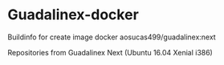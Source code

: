 # Guadalinex-docker

Buildinfo for create image docker aosucas499/guadalinex:next

Repositories from Guadalinex Next (Ubuntu 16.04 Xenial i386)
